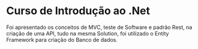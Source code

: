 # Curso de Introdução ao .Net
Foi apresentado os conceitos de MVC, teste de Software e padrão Rest, 
na criação de uma API, tudo na mesma Solution, 
foi utilizado o Entity Framework para criação do Banco de dados.
